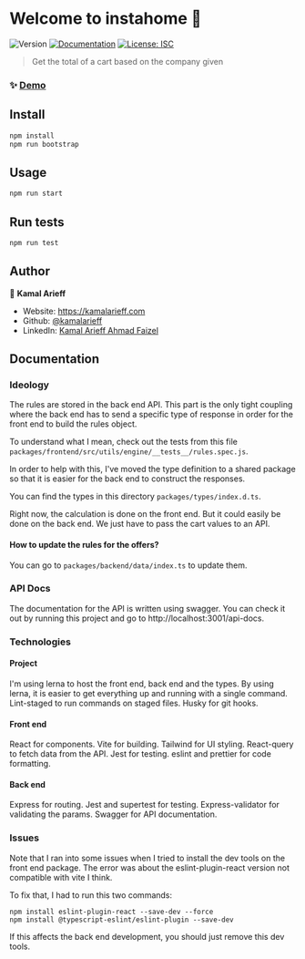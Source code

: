 # Welcome to instahome 👋
![Version](https://img.shields.io/badge/version-1.0.0-blue.svg?cacheSeconds=2592000)
[![Documentation](https://img.shields.io/badge/documentation-yes-brightgreen.svg)](http://localhost:3001/api-docs)
[![License: ISC](https://img.shields.io/badge/License-ISC-yellow.svg)](#)

> Get the total of a cart based on the company given

### ✨ [Demo](http://localhost:3000)

## Install

```sh
npm install
npm run bootstrap
```

## Usage

```sh
npm run start
```

## Run tests

```sh
npm run test
```

## Author

👤 **Kamal Arieff**

* Website: https://kamalarieff.com
* Github: [@kamalarieff](https://github.com/kamalarieff)
* LinkedIn: [Kamal Arieff Ahmad Faizel](https://www.linkedin.com/in/kamal-arieff-ahmad-faizel-058b0a79/)

## Documentation

### Ideology

The rules are stored in the back end API. This part is the only tight coupling where the back end has to send a specific type of response in order for the front end to build the rules object.

To understand what I mean, check out the tests from this file `packages/frontend/src/utils/engine/__tests__/rules.spec.js`.

In order to help with this, I've moved the type definition to a shared package so that it is easier for the back end to construct the responses. 

You can find the types in this directory `packages/types/index.d.ts`.

Right now, the calculation is done on the front end. But it could easily be done on the back end. We just have to pass the cart values to an API.

#### How to update the rules for the offers?

You can go to `packages/backend/data/index.ts` to update them.

### API Docs

The documentation for the API is written using swagger. You can check it out by running this project and go to http://localhost:3001/api-docs.

### Technologies

#### Project

I'm using lerna to host the front end, back end and the types. By using lerna, it is easier to get everything up and running with a single command. Lint-staged to run commands on staged files. Husky for git hooks.

#### Front end

React for components. Vite for building. Tailwind for UI styling. React-query to fetch data from the API. Jest for testing. eslint and prettier for code formatting.

#### Back end

Express for routing. Jest and supertest for testing. Express-validator for validating the params. Swagger for API documentation. 

### Issues

Note that I ran into some issues when I tried to install the dev tools on the front end package. The error was about the eslint-plugin-react version not compatible with vite I think.

To fix that, I had to run this two commands:

```
npm install eslint-plugin-react --save-dev --force
npm install @typescript-eslint/eslint-plugin --save-dev
```

If this affects the back end development, you should just remove this dev tools.
